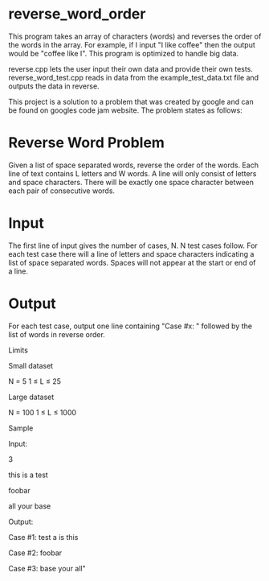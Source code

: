 # reverse_word_order
This program takes an array of characters (words) and reverses the order of the words in the array. For example, if I input "I like coffee" then the output would be "coffee like I". This program is optimized to handle big data.

reverse.cpp lets the user input their own data and provide their own tests.
reverse_word_test.cpp reads in data from the example_test_data.txt file and outputs the data in reverse.

This project is a solution to a problem that was created by google and can be found on googles code jam website.
The problem states as follows: 

# Reverse Word Problem

Given a list of space separated words, reverse the order of the words. Each line of text contains L letters and W words. A line will only consist of letters and space characters. There will be exactly one space character between each pair of consecutive words.

# Input

The first line of input gives the number of cases, N.
N test cases follow. For each test case there will a line of letters and space characters indicating a list of space separated words. Spaces will not appear at the start or end of a line.

# Output

For each test case, output one line containing "Case #x: " followed by the list of words in reverse order.

Limits

Small dataset

N = 5
1 ≤ L ≤ 25

Large dataset

N = 100
1 ≤ L ≤ 1000

Sample


Input: 

3

this is a test

foobar

all your base

Output:

Case #1: test a is this

Case #2: foobar

Case #3: base your all"
